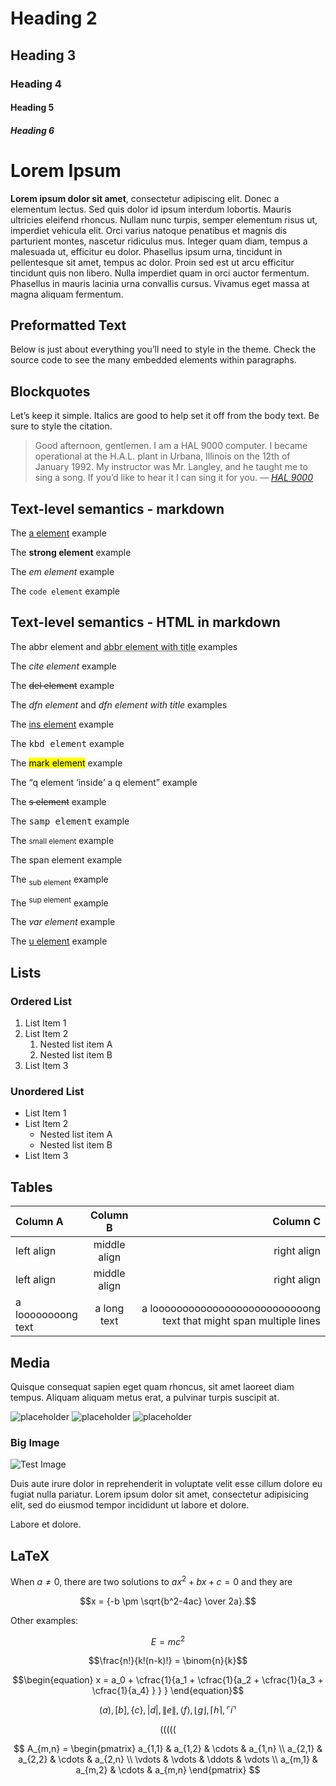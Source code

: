 <!--
.. title: Markdown test
.. slug: markdown_test
.. date: 2019-08-05 22:09:52 UTC+02:00
.. tags:
.. category:
.. description: Markdown test page
.. type: text
.. author: Xeverous
-->

# Heading 2

## Heading 3

### Heading 4

#### Heading 5

##### Heading 6

# Lorem Ipsum

**Lorem ipsum dolor sit amet**, consectetur adipiscing elit. Donec a elementum lectus. Sed quis dolor id ipsum interdum lobortis. Mauris ultricies eleifend rhoncus. Nullam nunc turpis, semper elementum risus ut, imperdiet vehicula elit. Orci varius natoque penatibus et magnis dis parturient montes, nascetur ridiculus mus. Integer quam diam, tempus a malesuada ut, efficitur eu dolor. Phasellus ipsum urna, tincidunt in pellentesque sit amet, tempus ac dolor. Proin sed est ut arcu efficitur tincidunt quis non libero. Nulla imperdiet quam in orci auctor fermentum. Phasellus in mauris lacinia urna convallis cursus. Vivamus eget massa at magna aliquam fermentum.

## Preformatted Text

Below is just about everything you’ll need to style in the theme. Check the source code to see the many embedded elements within paragraphs.

## Blockquotes

Let’s keep it simple. Italics are good to help set it off from the body text. Be sure to style the citation.

> Good afternoon, gentlemen. I am a HAL 9000 computer. I became operational at the H.A.L. plant in Urbana, Illinois on the 12th of January 1992\. My instructor was Mr. Langley, and he taught me to sing a song. If you’d like to hear it I can sing it for you. <cite>— [HAL 9000](http://en.wikipedia.org/wiki/HAL_9000)</cite>


## Text-level semantics - markdown

The [a element](#) example

The **strong element** example

The _em element_ example

The `code element` example

## Text-level semantics - HTML in markdown

The <abbr>abbr element</abbr> and <abbr title="Title text">abbr element with title</abbr> examples

The <cite>cite element</cite> example

The <del>del element</del> example

The <dfn>dfn element</dfn> and <dfn title="Title text">dfn element with title</dfn> examples

The <ins>ins element</ins> example

The <kbd>kbd element</kbd> example

The <mark>mark element</mark> example

The <q>q element <q>inside</q> a q element</q> example

The <s>s element</s> example

The <samp>samp element</samp> example

The <small>small element</small> example

The <span>span element</span> example

The <sub>sub element</sub> example

The <sup>sup element</sup> example

The <var>var element</var> example

The <u>u element</u> example

## Lists

### Ordered List

1.  List Item 1
1.  List Item 2
    1.  Nested list item A
    1.  Nested list item B
1.  List Item 3

### Unordered List

*   List Item 1
*   List Item 2
    *   Nested list item A
    *   Nested list item B
*   List Item 3

## Tables

Column A | Column B | Column C
:--------|:--------:|--------:
left align | middle align | right align
left align | middle align | right align
a loooooooong text | a long text | a loooooooooooooooooooooooooong text that might span multiple lines

## Media

Quisque consequat sapien eget quam rhoncus, sit amet laoreet diam tempus. Aliquam aliquam metus erat, a pulvinar turpis suscipit at.

![placeholder](http://placehold.it/800x400 "Large example image")
![placeholder](http://placehold.it/400x200 "Medium example image")
![placeholder](http://placehold.it/200x200 "Small example image")

### Big Image

![Test Image](https://unsplash.imgix.net/photo-1429371527702-1bfdc0eeea7d)

Duis aute irure dolor in reprehenderit in voluptate velit esse cillum dolore eu fugiat nulla pariatur. Lorem ipsum dolor sit amet, consectetur adipisicing elit, sed do eiusmod tempor incididunt ut labore et dolore.

Labore et dolore.

## LaTeX

When $a \ne 0$, there are two solutions to $ax^2 + bx + c = 0$ and they are

$$x = {-b \pm \sqrt{b^2-4ac} \over 2a}.$$

Other examples:

$$E=mc^2$$

$$\frac{n!}{k!(n-k)!} = \binom{n}{k}$$

$$\begin{equation}
  x = a_0 + \cfrac{1}{a_1
          + \cfrac{1}{a_2
          + \cfrac{1}{a_3 + \cfrac{1}{a_4} } } }
\end{equation}$$

$$( a ), [ b ], \{ c \}, | d |, \| e \|,
\langle f \rangle, \lfloor g \rfloor,
\lceil h \rceil, \ulcorner i \urcorner$$

$$
( \big( \Big( \bigg( \Bigg(
$$

$$
A_{m,n} =
 \begin{pmatrix}
  a_{1,1} & a_{1,2} & \cdots & a_{1,n} \\
  a_{2,1} & a_{2,2} & \cdots & a_{2,n} \\
  \vdots  & \vdots  & \ddots & \vdots  \\
  a_{m,1} & a_{m,2} & \cdots & a_{m,n}
 \end{pmatrix}
$$
